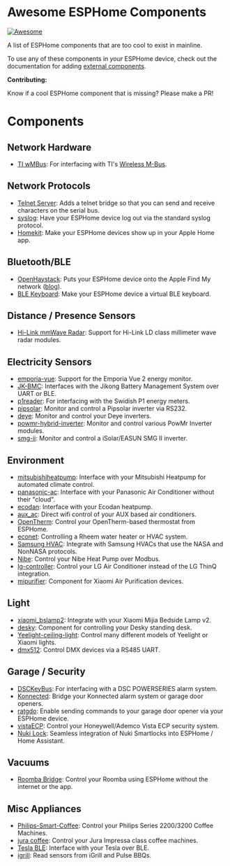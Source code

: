 # Awesome ESPHome Components

[![Awesome](https://cdn.rawgit.com/sindresorhus/awesome/d7305f38d29fed78fa85652e3a63e154dd8e8829/media/badge.svg)](https://github.com/sindresorhus/awesome)

A list of ESPHome components that are too cool to exist in mainline.

To use any of these components in _your_ ESPHome device, check out the documentation for adding [external components](https://esphome.io/components/external_components#git).

**Contributing:**

Know if a cool ESPHome component that is missing?
Please make a PR!

# Components

## Network Hardware

* [TI wMBus](https://github.com/SzczepanLeon/esphome-components): For interfacing with TI's [Wireless M-Bus](https://www.ti.com/tool/WMBUS).

## Network Protocols

* [Telnet Server](https://github.com/RoboMagus/esphome-telnet-server): Adds a telnet bridge so that you can send and receive characters on the serial bus.
* [syslog](https://github.com/TheStaticTurtle/esphome_syslog): Have your ESPHome device log out via the standard syslog protocol.
* [Homekit](https://github.com/rednblkx/HAP-ESPHome): Make your ESPHome devices show up in your Apple Home app.

## Bluetooth/BLE

* [OpenHaystack](https://github.com/barrenechea/esphome-config-files/tree/main/components/openhaystack): Puts your ESPHome device onto the Apple Find My network ([blog](https://www.barrenechea.cl/en/projects/openhaystack-esphome/)).
* [BLE Keyboard](https://github.com/dmamontov/esphome-blekeyboard): Make your ESPHome device a virtual BLE keyboard.

## Distance / Presence Sensors

* [Hi-Link mmWave Radar](https://github.com/patrick3399/Hi-Link_mmWave_Radar_ESPHome): Support for Hi-Link LD class millimeter wave radar modules.

## Electricity Sensors

* [emporia-vue](https://github.com/emporia-vue-local/esphome): Support for the Emporia Vue 2 energy monitor.
* [JK-BMC](https://github.com/syssi/esphome-jk-bms): Interfaces with the Jikong Battery Management System over UART or BLE.
* [p1reader](https://github.com/psvanstrom/esphome-p1reader): For interfacing with the Swidish P1 energy meters.
* [pipsolar](https://github.com/syssi/esphome-pipsolar): Monitor and control a Pipsolar inverter via RS232.
* [deye](https://github.com/klatremis/esphome-for-deye): Monitor and control your Deye inverters.
* [powmr-hybrid-inverter](https://github.com/odya/esphome-powmr-hybrid-inverter): Monitor and control various PowMr Inverter modules.
* [smg-ii](https://github.com/syssi/esphome-smg-ii): Monitor and control a iSolar/EASUN SMG II inverter.

## Environment

* [mitsubishiheatpump](https://github.com/geoffdavis/esphome-mitsubishiheatpump): Interface with your Mitsubishi Heatpump for automated climate control.
* [panasonic-ac](https://github.com/DomiStyle/esphome-panasonic-ac): Interface with your Panasonic Air Conditioner without their "cloud".
* [ecodan](https://github.com/gekkekoe/esphome-ecodan-hp): Interface with your Ecodan heatpump.
* [aux_ac](https://github.com/GrKoR/esphome_aux_ac_component): Direct wifi control of your AUX based air conditioners.
* [OpenTherm](https://github.com/arthurrump/esphome-opentherm): Control your OpenTherm-based thermostat from ESPHome.
* [econet](https://github.com/esphome-econet/esphome-econet):  Controlling a Rheem water heater or HVAC system.
* [Samsung HVAC](https://github.com/omerfaruk-aran/esphome_samsung_hvac_bus): Integrate with Samsung HVACs that use the NASA and NonNASA protocols.
* [Nibe](https://github.com/elupus/esphome-nibe): Control your Nibe Heat Pump over Modbus.
* [lg-controller](https://github.com/JanM321/esphome-lg-controller): Control your LG Air Conditioner instead of the LG ThinQ integration.
* [mipurifier](https://github.com/jaromeyer/mipurifier-esphome): Component for Xiaomi Air Purification devices.

## Light

* [xiaomi_bslamp2](https://github.com/mmakaay/esphome-xiaomi_bslamp2): Integrate with your Xiaomi Mijia Bedside Lamp v2.
* [desky](https://github.com/ssieb/esphome_components/tree/master/components/desky): Component for controlling your Desky standing desk.
* [Yeelight-ceiling-light](https://github.com/syssi/esphome-yeelight-ceiling-light): Control many different models of Yeelight or Xiaomi lights.
* [dmx512](https://github.com/andyboeh/esphome-dmx512): Control DMX devices via a RS485 UART.

## Garage / Security

* [DSCKeyBus](https://github.com/Dilbert66/esphome-dsckeybus): For interfacing with a DSC POWERSERIES alarm system.
* [Konnected](https://github.com/konnected-io/konnected-esphome): Bridge your Konnected alarm system or garage door openers.
* [ratgdo](https://github.com/ratgdo/esphome-ratgdo): Enable sending commands to your garage door opener via your ESPHome device.
* [vistaECP](https://github.com/Dilbert66/esphome-vistaECP): Control your Honeywell/Ademco Vista ECP security system.
* [Nuki Lock](https://github.com/uriyacovy/ESPHome_nuki_lock): Seamless integration of Nuki Smartlocks into ESPHome / Home Assistant.

## Vacuums

* [Roomba Bridge](https://github.com/solarkennedy/roomba-bridge-esphome): Control your Roomba using ESPHome without the internet or the app.

## Misc Appliances

* [Philips-Smart-Coffee](https://github.com/TillFleisch/ESPHome-Philips-Smart-Coffee): Control your Philips Series 2200/3200 Coffee Machines.
* [jura coffee](https://github.com/ryanalden/esphome-jura-component): Control your Jura Impressa class coffee machines.
* [Tesla BLE](https://github.com/yoziru/esphome-tesla-ble): Interface with your Tesla over BLE.
* [igrill](https://github.com/bendikwa/esphome-igrill): Read sensors from iGrill and Pulse BBQs.

